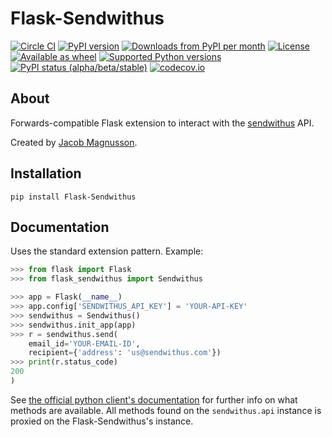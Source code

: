 # Flask-Sendwithus

[![Circle CI](https://circleci.com/gh/jmagnusson/flask-sendwithus.svg?style=shield&circle-token=56ac6919ffb79a741dcfab873f26d281c17ae23d)](https://circleci.com/gh/jmagnusson/flask-sendwithus/tree/master)
[![PyPI version](https://img.shields.io/pypi/v/Flask-Sendwithus.svg)](https://pypi.python.org/pypi/Flask-Sendwithus/)
[![Downloads from PyPI per month](https://img.shields.io/pypi/dm/Flask-Sendwithus.svg)](https://pypi.python.org/pypi/Flask-Sendwithus/)
[![License](https://img.shields.io/pypi/l/Flask-Sendwithus.svg)](https://pypi.python.org/pypi/Flask-Sendwithus/)
[![Available as wheel](https://img.shields.io/pypi/wheel/Flask-Sendwithus.svg)](https://pypi.python.org/pypi/Flask-Sendwithus/)
[![Supported Python versions](https://img.shields.io/pypi/pyversions/Flask-Sendwithus.svg)](https://pypi.python.org/pypi/Flask-Sendwithus/)
[![PyPI status (alpha/beta/stable)](https://img.shields.io/pypi/status/Flask-Sendwithus.svg)](https://pypi.python.org/pypi/Flask-Sendwithus/)
[![codecov.io](http://codecov.io/github/jmagnusson/flask-sendwithus/coverage.svg?branch=master)](http://codecov.io/github/jmagnusson/flask-sendwithus?branch=master)


## About

Forwards-compatible Flask extension to interact with the [sendwithus](https://www.sendwithus.com/) API.

Created by [Jacob Magnusson](https://twitter.com/jacobsvante_).

## Installation

    pip install Flask-Sendwithus

## Documentation

Uses the standard extension pattern. Example:

```python
>>> from flask import Flask
>>> from flask_sendwithus import Sendwithus

>>> app = Flask(__name__)
>>> app.config['SENDWITHUS_API_KEY'] = 'YOUR-API-KEY'
>>> sendwithus = Sendwithus()
>>> sendwithus.init_app(app)
>>> r = sendwithus.send(
    email_id='YOUR-EMAIL-ID',
    recipient={'address': 'us@sendwithus.com'})
>>> print(r.status_code)
200
)
```

See [the official python client's documentation](https://github.com/sendwithus/sendwithus_python) for further info on what methods are available. All methods found on the `sendwithus.api` instance is proxied on the Flask-Sendwithus's instance.
